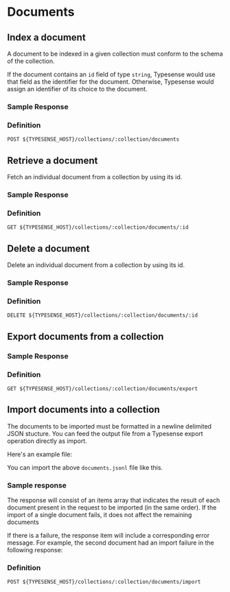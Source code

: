 # Documents

## Index a document

A document to be indexed in a given collection must conform to the schema of the collection.

If the document contains an `id` field of type `string`, Typesense would use that field as the identifier for the document. Otherwise, Typesense would assign an identifier of its choice to the document.

<Tabs :tabs="['JavaScript','Python','Ruby','Shell']">
  <template v-slot:JavaScript>

```js
let document = {
  'id': '124',
  'company_name': 'Stark Industries',
  'num_employees': 5215,
  'country': 'USA'
}

client.collections('companies').documents().create(document)
```

  </template>

  <template v-slot:Python>

```py
document = {
  'id': '124',
  'company_name': 'Stark Industries',
  'num_employees': 5215,
  'country': 'USA'
}

client.collections['companies'].documents.create(document)
```

  </template>
  <template v-slot:Ruby>

```rb
document = {
  'id'            => '124',
  'company_name'  => 'Stark Industries',
  'num_employees' => 5215,
  'country'       => 'USA'
}

client.collections['companies'].documents.create(document)
```

  </template>
  <template v-slot:Shell>

```bash
curl "http://localhost:8108/collections/companies/documents" -X POST \
        -H "Content-Type: application/json" \
        -H "X-TYPESENSE-API-KEY: ${TYPESENSE_API_KEY}" \
        -d '{
          "id": "124",
          "company_name": "Stark Industries",
          "num_employees": 5215,
          "country": "USA"
        }'
```

  </template>
</Tabs>


### Sample Response

<Tabs :tabs="['JSON']">
  <template v-slot:JSON>

```json
{
  "id": "124",
  "company_name": "Stark Industries",
  "num_employees": 5215,
  "country": "USA"
}
```

  </template>
</Tabs>

### Definition
`POST ${TYPESENSE_HOST}/collections/:collection/documents`


## Retrieve a document
Fetch an individual document from a collection by using its id.

<Tabs :tabs="['JavaScript','Python','Ruby','Shell']">
  <template v-slot:JavaScript>

```js
client.collections('companies').documents('124').retrieve()
```

  </template>

  <template v-slot:Python>

```py
client.collections['companies'].documents['124'].retrieve()
```

  </template>
  <template v-slot:Ruby>

```rb
client.collections['companies'].documents['124'].retrieve
```

  </template>
  <template v-slot:Shell>

```bash
$ curl -H "X-TYPESENSE-API-KEY: ${TYPESENSE_API_KEY}" -X GET \
      "http://localhost:8108/collections/companies/documents/124"
```

  </template>
</Tabs>

### Sample Response

<Tabs :tabs="['JSON']">
  <template v-slot:JSON>

```json
{
  "id": "124",
  "company_name": "Stark Industries",
  "num_employees": 5215,
  "country": "USA"
}
```

  </template>
</Tabs>

### Definition
`GET ${TYPESENSE_HOST}/collections/:collection/documents/:id`


## Delete a document
Delete an individual document from a collection by using its id.

<Tabs :tabs="['JavaScript','Python','Ruby','Shell']">
  <template v-slot:JavaScript>

```js
client.collections('companies').documents('124').delete()
```

  </template>

  <template v-slot:Python>

```py
client.collections['companies'].documents['124'].delete()
```

  </template>
  <template v-slot:Ruby>

```rb
client.collections['companies'].documents['124'].delete
```

  </template>
  <template v-slot:Shell>

```bash
curl -H "X-TYPESENSE-API-KEY: ${TYPESENSE_API_KEY}" -X DELETE \
    "http://localhost:8108/collections/companies/documents/124"
```

  </template>
</Tabs>

### Sample Response

<Tabs :tabs="['JSON']">
  <template v-slot:JSON>

```json
{
  "id": "124",
  "company_name": "Stark Industries",
  "num_employees": 5215,
  "country": "USA"
}
```

  </template>
</Tabs>

### Definition
`DELETE ${TYPESENSE_HOST}/collections/:collection/documents/:id`

## Export documents from a collection

<Tabs :tabs="['JavaScript','Python','Ruby','Shell']">
  <template v-slot:JavaScript>

```js
client.collections('companies').documents().export()
```

  </template>

  <template v-slot:Python>

```py
client.collections['companies'].documents.export()
```

  </template>
  <template v-slot:Ruby>

```rb
client.collections['companies'].documents.export
```

  </template>
  <template v-slot:Shell>

```bash
curl -H "X-TYPESENSE-API-KEY: ${TYPESENSE_API_KEY}" -X GET
    "http://localhost:8108/collections/companies/documents/export"
```

  </template>
</Tabs>

### Sample Response

<Tabs :tabs="['JavaScript','Python','Ruby','Shell']">
  <template v-slot:JavaScript>

```js

['{"company_name":"Stark Industries","country":"USA","id":"124","num_employees":5215}',\
'{"company_name":"Future Technology","country":"UK","id":"125","num_employees":1232}',\
'{"company_name":"Random Corp.","country":"AU","id":"126","num_employees":531}']
```

  </template>

  <template v-slot:Python>

```py
[u'{"company_name":"Stark Industries","country":"USA","id":"124","num_employees":5215}',\
u'{"company_name":"Future Technology","country":"UK","id":"125","num_employees":1232}',\
u'{"company_name":"Random Corp.","country":"AU","id":"126","num_employees":531}']
```

  </template>
  <template v-slot:Ruby>

```rb
[
"{\"id\": \"124\", \"company_name\": \"Stark Industries\", \"num_employees\": 5215, \
\"country\": \"US\"}",
"{\"id\": \"125\", \"company_name\": \"Future Technology\", \"num_employees\": 1232, \
\"country\": \"UK\"}",
"{\"id\": \"126\", \"company_name\": \"Random Corp.\", \"num_employees\": 531, \
\"country\": \"AU\"}"
]
```

  </template>
  <template v-slot:Shell>

```bash
{"id": "124", "company_name": "Stark Industries", "num_employees": 5215,\
"country": "US"}
{"id": "125", "company_name": "Future Technology", "num_employees": 1232,\
"country": "UK"}
{"id": "126", "company_name": "Random Corp.", "num_employees": 531,\
"country": "AU"}
```

  </template>
</Tabs>


### Definition
`GET ${TYPESENSE_HOST}/collections/:collection/documents/export`


## Import documents into a collection
The documents to be imported must be formatted in a newline delimited JSON stucture.
You can feed the output file from a Typesense export operation directly as import.

Here's an example file:

<Tabs :tabs="['JSONLines']">
  <template v-slot:JSONLines>

```json
{"name": "Stark Industries", "num_employees": 5215, "country": "USA"}
{"name": "Orbit Inc.", "num_employees": 256, "country": "UK"}
```

  </template>
</Tabs>

You can import the above `documents.jsonl` file like this.

<Tabs :tabs="['Shell']">
  <template v-slot:Shell>

```bash
curl -H "X-TYPESENSE-API-KEY: ${TYPESENSE_API_KEY}" -X POST --data-binary @documents.jsonl \
"http://localhost:8108/collections/companies/documents/import"

```

  </template>
</Tabs>

### Sample response

<Tabs :tabs="['JSONLines']">
  <template v-slot:JSONLines>

```json
{
  "items":[
    { "success":true },
    { "success":true },
    { "success":true }
  ],
  "num_imported":3,
  "success":true
}
```

  </template>
</Tabs>

The response will consist of an items array that indicates the result of each document present in the request to be imported (in the same order). If the import of a single document fails, it does not affect the remaining documents

If there is a failure, the response item will include a corresponding error message. For example, the second document had an import failure in the following response:


<Tabs :tabs="['JSON']">
  <template v-slot:JSON>

```json
{
  "items":[
    { "success":true },
    { "success":false, "error": "Bad JSON." },
    { "success":true }
  ],
  "num_imported":2,
  "success":false
}
```

  </template>
</Tabs>

### Definition
`POST ${TYPESENSE_HOST}/collections/:collection/documents/import`

